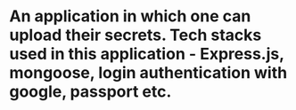 # An application in which one can upload their secrets. Tech stacks used in this application - Express.js, mongoose, login authentication with google, passport etc. 
